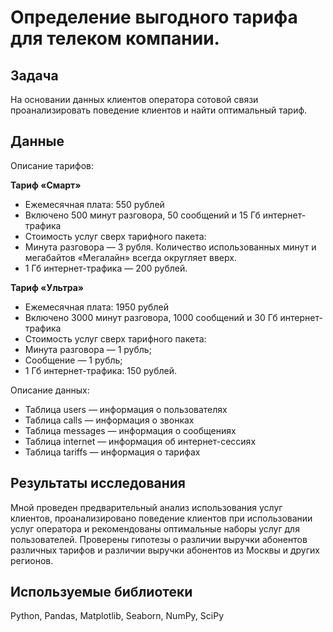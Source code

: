 # Определение выгодного тарифа для телеком компании.

## Задача
На основании данных клиентов оператора сотовой связи проанализировать поведение клиентов и найти оптимальный тариф.
## Данные
Описание тарифов:

**Тариф «Смарт»**

- Ежемесячная плата: 550 рублей
- Включено 500 минут разговора, 50 сообщений и 15 Гб интернет-трафика
- Стоимость услуг сверх тарифного пакета:
- Минута разговора — 3 рубля. Количество использованных минут и мегабайтов «Мегалайн» всегда округляет вверх.
- 1 Гб интернет-трафика — 200 рублей.

**Тариф «Ультра»**

- Ежемесячная плата: 1950 рублей
- Включено 3000 минут разговора, 1000 сообщений и 30 Гб интернет-трафика
- Стоимость услуг сверх тарифного пакета:
- Минута разговора — 1 рубль;
- Сообщение — 1 рубль;
- 1 Гб интернет-трафика: 150 рублей.

Описание данных:

- Таблица users — информация о пользователях
- Таблица calls — информация о звонках
- Таблица messages — информация о сообщениях
- Таблица internet — информация об интернет-сессиях
- Таблица tariffs — информация о тарифах

## Результаты исследования
Мной проведен предварительный анализ использования услуг клиентов, проанализировано поведение клиентов при использовании услуг оператора и рекомендованы оптимальные наборы услуг для пользователей. Проверены гипотезы о различии выручки абонентов различных тарифов и различии выручки абонентов из Москвы и других регионов.


## Используемые библиотеки
Python, Pandas, Matplotlib, Seaborn, NumPy, SciPy
